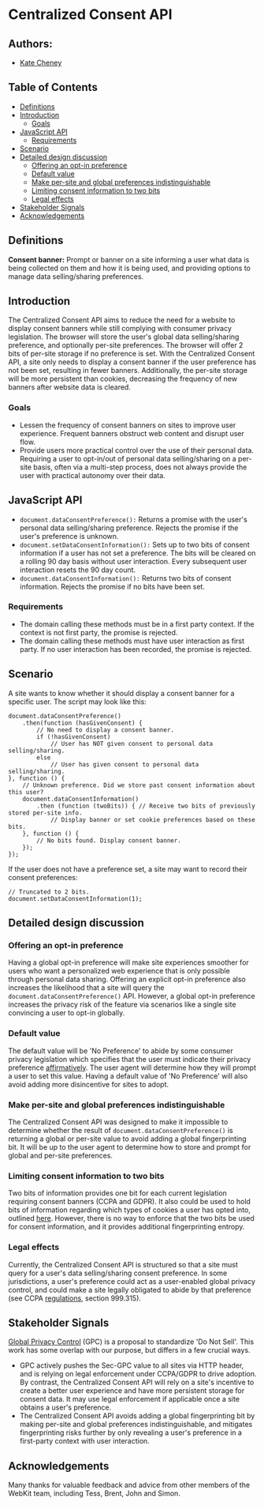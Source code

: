 # Centralized Consent API

## Authors:

- [Kate Cheney](https://github.com/kcheney1)

## Table of Contents

<!-- START doctoc generated TOC please keep comment here to allow auto update -->
<!-- DON'T EDIT THIS SECTION, INSTEAD RE-RUN doctoc TO UPDATE -->


- [Definitions](#definitions)
- [Introduction](#introduction)
  - [Goals](#goals)
- [JavaScript API](#javascript-api)
  - [Requirements](#requirements)
- [Scenario](#scenario)
- [Detailed design discussion](#detailed-design-discussion)
  - [Offering an opt-in preference](#offering-an-opt-in-preference)
  - [Default value](#default-value)
  - [Make per-site and global preferences indistinguishable](#make-per-site-and-global-preferences-indistinguishable)
  - [Limiting consent information to two bits](#limiting-consent-information-to-two-bits)
  - [Legal effects](#legal-effects)
- [Stakeholder Signals](#stakeholder-signals)
- [Acknowledgements](#acknowledgements)

<!-- END doctoc generated TOC please keep comment here to allow auto update -->

## Definitions

**Consent banner:** Prompt or banner on a site informing a user what data is
being collected on them and how it is being used, and providing options to
manage data selling/sharing preferences.

## Introduction

The Centralized Consent API aims to reduce the need for a website to display
consent banners while still complying with consumer privacy legislation.
The browser will store the user's global data selling/sharing preference, and
optionally per-site preferences. The browser will offer 2 bits of per-site storage
if no preference is set. With the Centralized Consent API, a site only needs to
display a consent banner if the user preference has not been set, resulting in
fewer banners. Additionally, the per-site storage will be more persistent than
cookies, decreasing the frequency of new banners after website data is cleared.

### Goals

* Lessen the frequency of consent banners on sites to improve user experience.
  Frequent banners obstruct web content and disrupt user flow.
* Provide users more practical control over the use of their personal data.
  Requiring a user to opt-in/out of personal data selling/sharing on a per-site
  basis, often via a multi-step process, does not always provide the user with
  practical autonomy over their data.

## JavaScript API

* `document.dataConsentPreference():` Returns a promise with the user's
  personal data selling/sharing preference. Rejects the promise if the user's
  preference is unknown.
* `document.setDataConsentInformation():` Sets up to two bits of consent
  information if a user has not set a preference. The bits will be cleared on a
  rolling 90 day basis without user interaction. Every subsequent user
  interaction resets the 90 day count.
* `document.dataConsentInformation():` Returns two bits of consent
  information. Rejects the promise if no bits have been set.

### Requirements
* The domain calling these methods must be in a first party context. If the
  context is not first party, the promise is rejected.
* The domain calling these methods must have user interaction as first party.
  If no user interaction has been recorded, the promise is rejected.

## Scenario
A site wants to know whether it should display a consent banner for a specific
user. The script may look like this:

```
document.dataConsentPreference()
    .then(function (hasGivenConsent) {
        // No need to display a consent banner.
        if (!hasGivenConsent)
            // User has NOT given consent to personal data selling/sharing.
        else
            // User has given consent to personal data selling/sharing.
}, function () {
    // Unknown preference. Did we store past consent information about this user? 
    document.dataConsentInformation()
        .then (function (twoBits)) { // Receive two bits of previously stored per-site info.
            // Display banner or set cookie preferences based on these bits. 
    }, function () {
        // No bits found. Display consent banner.
    });
});
```

If the user does not have a preference set, a site may want to record their consent
preferences:

```
// Truncated to 2 bits.
document.setDataConsentInformation(1);
```
## Detailed design discussion

### Offering an opt-in preference

Having a global opt-in preference will make site experiences smoother for users
who want a personalized web experience that is only possible through personal
data sharing. Offering an explicit opt-in preference also increases the likelihood that a site will query the
`document.dataConsentPreference()` API. However, a global opt-in preference
increases the privacy risk of the feature via scenarios like a single site convincing a
user to opt-in globally.

### Default value

The default value will be 'No Preference' to abide by some consumer privacy legislation
which specifies that the user must indicate their privacy preference [affirmatively](https://oag.ca.gov/sites/all/files/agweb/pdfs/privacy/ccpa-fsor-appendix-e.pdf).
The user agent will determine how they will prompt a user to set this value.
Having a default value of 'No Preference' will also avoid adding more disincentive for
sites to adopt.

### Make per-site and global preferences indistinguishable

The Centralized Consent API was designed to make it impossible to determine whether the
result of `document.dataConsentPreference()` is returning a global or per-site value to avoid
adding a global fingerprinting bit. It will be up to the user agent to determine how to store and prompt
for global and per-site preferences.

### Limiting consent information to two bits

Two bits of information provides one bit for each current legislation requiring consent
banners (CCPA and GDPR). It also could be used to hold bits of information regarding
which types of cookies a user has opted into, outlined [here](https://gdprprivacypolicy.org/cookies-policy/).
However, there is no way to enforce that the two bits be used for consent information,
and it provides additional fingerprinting entropy.

### Legal effects

Currently, the Centralized Consent API is structured so that a site must query for a
user's data selling/sharing consent preference. In some jurisdictions, a
user's preference could act as a user-enabled global privacy control, and could make a site legally obligated to abide by that preference (see CCPA [regulations](https://www.oag.ca.gov/sites/all/files/agweb/pdfs/privacy/oal-sub-final-text-of-regs.pdf), section 999.315).


## Stakeholder Signals
[Global Privacy Control](https://globalprivacycontrol.github.io/gpc-spec/) (GPC) is a proposal to
  standardize 'Do Not Sell'. This work has some overlap with our purpose, but differs in
  a few crucial ways.
  * GPC actively pushes the Sec-GPC value to all sites via HTTP header, and is relying on legal enforcement under CCPA/GDPR to drive adoption. By contrast, the Centralized Consent API will rely on a site's incentive to create a better user experience and have more persistent storage for consent data. It may use legal enforcement if applicable once a site obtains a user's preference.
  * The Centralized Consent API avoids adding a global fingerprinting bit by making per-site and global preferences indistinguishable, and mitigates fingerprinting risks further by only revealing a user's preference in a first-party context with user interaction.


## Acknowledgements

Many thanks for valuable feedback and advice from other members of the WebKit team, including Tess, Brent, John and Simon.

